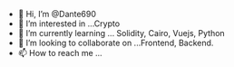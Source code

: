 - 👋 Hi, I’m @Dante690
- 👀 I’m interested in ...Crypto
- 🌱 I’m currently learning ... Solidity, Cairo, Vuejs, Python
- 💞️ I’m looking to collaborate on ...Frontend, Backend.
- 📫 How to reach me ...

<!---
Dante690/Dante690 is a ✨ special ✨ repository because its `README.md` (this file) appears on your GitHub profile.
You can click the Preview link to take a look at your changes.
--->
